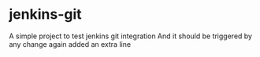 # jenkins-git
A simple project to test jenkins git integration
And it should be triggered by any change
again added an extra line
